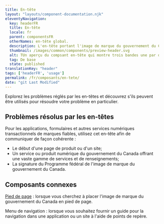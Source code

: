 ```yaml
---
title: En-tête
layout: "layouts/component-documentation.njk"
eleventyNavigation:
  key: headerFR
  title: En-tête
  locale: fr
  parent: componentsFR
  otherNames: en-tête global.
  description: L'en-tête portant l'image de marque du gouvernement du Canada.
  thumbnail: /images/common/components/preview-header.svg
  alt: TUn aperçu du compsant en-tête qui montre trois bandes une par dessus l'autre. La bande du haut est représentée par une boîte bleue foncée avec à l'intérieur un rectangle au contour blanc représentant la phase du produit suivi d'un rectangle bleu pâle. La seconde bande a l'image de marque du gouvernement du Canada et une petite boîte grise soulignée en bleue représentant un lien pour changer la langue du site. La troisième bande grise pâle a une boîte bleue foncée, et deux bôites grises alignées horizontalement représentant le menu du site.
  tag: De base
  state: published
translationKey: "header"
tags: ['headerFR', 'usage']
permalink: /fr/composants/en-tete/
date: "git Last Modified"
---
```


Explorez les problèmes réglés par les en-têtes et découvrez s'ils peuvent être utilisés pour résoudre votre problème en particulier.

## Problèmes résolus par les en-têtes

Pour les applications, formulaires et autres services numériques transactionnels de marques fiables, utilisez cet en-tête afin de communiquer de façon cohérente :

- Le début d'une page de produit ou d'un site; 
- Un service ou produit numérique du gouvernement du Canada offrant une vaste gamme de services et de renseignements;
- La signature du Programme fédéral de l'image de marque du gouvernement du Canada.

<article class="bg-full-width bg-dark text-light pt-500 pb-400 my-500">
  <h2 class="mt-0 mb-400">Composants connexes</h2>

  <a href="{{ links.header }}" class="link-light">Pied de page</a> : lorsque vous cherchez à placer l'image de marque du gouvernement du Canada en pied de page.

  Menu de navigation : lorsque vous souhaitez fournir un guide pour la navigation dans une application ou un site à l'aide de points de repère.
</article>
